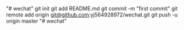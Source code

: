 "# wechat"  git init git add README.md git commit -m "first commit" git remote add origin git@github.com:yj564928972/wechat.git git push -u origin master
"# wechat" 
